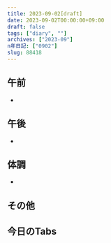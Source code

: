```yaml
---
title: 2023-09-02[draft]
date: 2023-09-02T00:00:00+09:00
draft: false
tags: ["diary", ""]
archives: ["2023-09"]
n年日記: ["0902"]
slug: 88418
---
```

## 午前
- 
## 午後
- 
## 体調
- 
## その他
## 今日のTabs